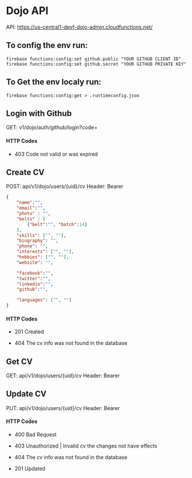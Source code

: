 Dojo API
===============
API: https://us-central1-devf-dojo-admin.cloudfunctions.net/

## To config the env run:
```
firebase functions:config:set github.public "YOUR GITHUB CLIENT ID"
firebase functions:config:set github.secret "YOUR GITHUB PRIVATE KEY"
```

## To Get the env localy run:
```
firebase functions:config:get > .runtimeconfig.json
```

## Login with Github
GET: v1/dojo/auth/github/login?code=<your code>

#### HTTP Codes
- 403 Code not valid or was expired


## Create CV

POST: api/v1/dojo/users/{uid}/cv
Header: Bearer <JWT>

```json
{
	"name":"",
	"email":"",
	"photo" : "",
	"belts" : [
		{"belt":"", "batch":14}
	],
	"skills": ["", ""],
	"biography": "",
	"phone": "",
	"interests": ["", ""],
	"hobbies": ["", ""],
	"website": "",

	"facebook":"",
	"twitter":"",
	"linkedin":"",
	"github":"",

	"languages": ["", ""]
}
```
#### HTTP Codes
- 201 Created

- 404 The cv info was not found in the database

## Get CV

GET: api/v1/dojo/users/{uid}/cv
Header: Bearer <JWT>


## Update CV
PUT: api/v1/dojo/users/{uid}/cv
Header: Bearer <JWT>

#### HTTP Codes
- 400 Bad Request

- 403 Unauthorized | Invalid cv the changes not have effects
- 404 The cv info was not found in the database
- 201 Updated




